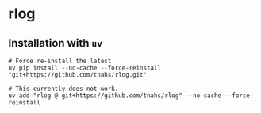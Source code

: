 # rlog

## Installation with `uv`

```shell
# Force re-install the latest.
uv pip install --no-cache --force-reinstall "git+https://github.com/tnahs/rlog.git"

# This currently does not work.
uv add "rlog @ git+https://github.com/tnahs/rlog" --no-cache --force-reinstall
```
